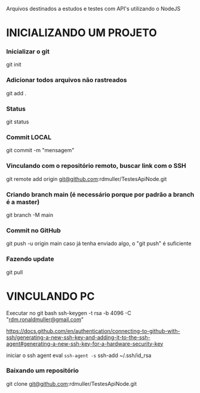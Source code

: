 Arquivos destinados a estudos e testes com API's utilizando o NodeJS

# INICIALIZANDO UM PROJETO

### Inicializar o git
git init 

### Adicionar todos arquivos não rastreados
git add .

### Status
git status

### Commit LOCAL
git commit -m "mensagem"

### Vinculando com o repositório remoto, buscar link com o SSH
git remote add origin git@github.com:rdmuller/TestesApiNode.git

### Criando branch main (é necessário porque por padrão a branch é a master)
git branch -M main

### Commit no GitHub
git push -u origin main
caso já tenha enviado algo, o "git push" é suficiente

### Fazendo update
git pull

# VINCULANDO PC
Executar no git bash
ssh-keygen -t rsa -b 4096 -C "rdm.ronaldmuller@gmail.com"

https://docs.github.com/en/authentication/connecting-to-github-with-ssh/generating-a-new-ssh-key-and-adding-it-to-the-ssh-agent#generating-a-new-ssh-key-for-a-hardware-security-key

iniciar o ssh agent
eval `ssh-agent -s`
ssh-add ~/.ssh/id_rsa

### Baixando um repositório
git clone git@github.com:rdmuller/TestesApiNode.git
